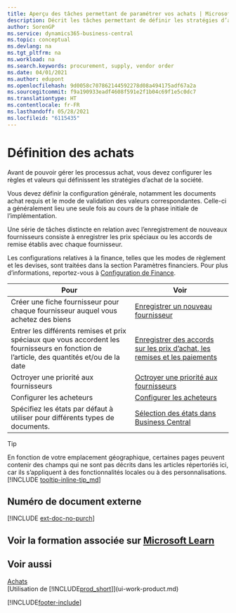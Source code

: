 ```yaml
---
title: Aperçu des tâches permettant de paramétrer vos achats | Microsoft Docs
description: Décrit les tâches permettant de définir les stratégies d’approvisionnement de votre société et de déterminer vos processus d’achat.
author: SorenGP
ms.service: dynamics365-business-central
ms.topic: conceptual
ms.devlang: na
ms.tgt_pltfrm: na
ms.workload: na
ms.search.keywords: procurement, supply, vendor order
ms.date: 04/01/2021
ms.author: edupont
ms.openlocfilehash: 9d0058c707862144592278d08a494175adf67a2a
ms.sourcegitcommit: f9a190933eadf4608f591e2f1b04c69f1e5c0dc7
ms.translationtype: HT
ms.contentlocale: fr-FR
ms.lasthandoff: 05/28/2021
ms.locfileid: "6115435"
---
```

# <a name="setting-up-purchasing"></a>Définition des achats
Avant de pouvoir gérer les processus achat, vous devez configurer les règles et valeurs qui définissent les stratégies d’achat de la société.

Vous devez définir la configuration générale, notamment les documents achat requis et le mode de validation des valeurs correspondantes. Celle-ci a généralement lieu une seule fois au cours de la phase initiale de l’implémentation.

Une série de tâches distincte en relation avec l’enregistrement de nouveaux fournisseurs consiste à enregistrer les prix spéciaux ou les accords de remise établis avec chaque fournisseur.

Les configurations relatives à la finance, telles que les modes de règlement et les devises, sont traitées dans la section Paramètres financiers. Pour plus d’informations, reportez-vous à [Configuration de Finance](finance-setup-finance.md).

| Pour | Voir |
| --- | --- |
| Créer une fiche fournisseur pour chaque fournisseur auquel vous achetez des biens|[Enregistrer un nouveau fournisseur](purchasing-how-register-new-vendors.md) |
| Entrer les différents remises et prix spéciaux que vous accordent les fournisseurs en fonction de l’article, des quantités et/ou de la date |[Enregistrer des accords sur les prix d’achat, les remises et les paiements](purchasing-how-record-purchase-price-discount-payment-agreements.md) |
| Octroyer une priorité aux fournisseurs |[Octroyer une priorité aux fournisseurs](purchasing-how-prioritize-vendors.md) |
| Configurer les acheteurs |[Configurer les acheteurs](purchasing-how-setup-purchasers.md) |
|Spécifiez les états par défaut à utiliser pour différents types de documents.|[Sélection des états dans Business Central](across-report-selections.md)|

> [!TIP]
> En fonction de votre emplacement géographique, certaines pages peuvent contenir des champs qui ne sont pas décrits dans les articles répertoriés ici, car ils s’appliquent à des fonctionnalités locales ou à des personnalisations. [!INCLUDE [tooltip-inline-tip_md](includes/tooltip-inline-tip_md.md)]

## <a name="external-document-number"></a>Numéro de document externe

[!INCLUDE [ext-doc-no-purch](includes/ext-doc-no-purch.md)]

## <a name="see-related-training-at-microsoft-learn"></a>Voir la formation associée sur [Microsoft Learn](/learn/paths/trade-get-started-dynamics-365-business-central/)

## <a name="see-also"></a>Voir aussi

[Achats](purchasing-manage-purchasing.md)  
[Utilisation de [!INCLUDE[prod_short](includes/prod_short.md)]](ui-work-product.md)


[!INCLUDE[footer-include](includes/footer-banner.md)]